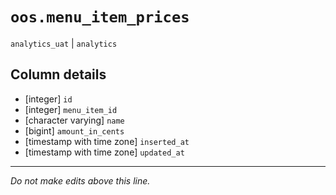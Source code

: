# `oos.menu_item_prices`
`analytics_uat` | `analytics`

## Column details
* [integer]   `id`
* [integer]   `menu_item_id`
* [character varying] `name`
* [bigint]    `amount_in_cents`
* [timestamp with time zone] `inserted_at`
* [timestamp with time zone] `updated_at`

-------------------------------------------------------------------------------
*Do not make edits above this line.*
